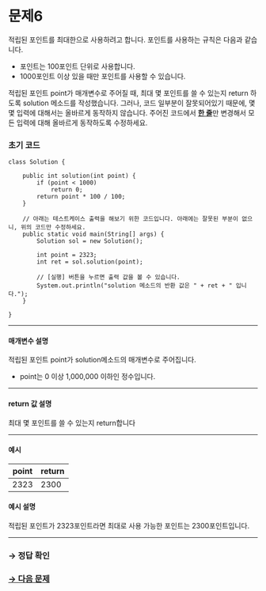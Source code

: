 # 문제6

적립된 포인트를 최대한으로 사용하려고 합니다. 포인트를 사용하는 규칙은 다음과 같습니다.

* 포인트는 100포인트 단위로 사용합니다.
* 1000포인트 이상 있을 때만 포인트를 사용할 수 있습니다.

적립된 포인트 point가 매개변수로 주어질 때, 최대 몇 포인트를 쓸 수 있는지 return 하도록 solution 메소드를 작성했습니다. 그러나, 코드 일부분이 잘못되어있기 때문에, 몇몇 입력에 대해서는 올바르게 동작하지 않습니다. 주어진 코드에서 <U>**한 줄**</U>만 변경해서 모든 입력에 대해 올바르게 동작하도록 수정하세요.

### 초기 코드

```
class Solution {

    public int solution(int point) {
        if (point < 1000)
            return 0;
        return point * 100 / 100;
    }
    
    // 아래는 테스트케이스 출력을 해보기 위한 코드입니다. 아래에는 잘못된 부분이 없으니, 위의 코드만 수정하세요.
    public static void main(String[] args) {
        Solution sol = new Solution();

        int point = 2323;
        int ret = sol.solution(point);
        
        // [실행] 버튼을 누르면 출력 값을 볼 수 있습니다.
        System.out.println("solution 메소드의 반환 값은 " + ret + " 입니다.");
    }

}
```

---

#### 매개변수 설명
적립된 포인트 point가 solution메소드의 매개변수로 주어집니다.

* point는 0 이상 1,000,000 이하인 정수입니다.

---

#### return 값 설명
최대 몇 포인트를 쓸 수 있는지 return합니다

---

#### 예시

| point | return |
|-------|-------|
| 2323 | 2300 |

#### 예시 설명

적립된 포인트가 2323포인트라면 최대로 사용 가능한 포인트는 2300포인트입니다.

---

### → 정답 확인

### [→ 다음 문제](../no_07/ "COS Pro 2급 Java 4차 7번 문제")
